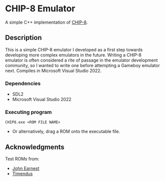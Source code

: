 # CHIP-8 Emulator

A simple C++ implementation of [CHIP-8](https://en.wikipedia.org/wiki/CHIP-8).

## Description

This is a simple CHIP-8 emulator I developed as a first step towards developing more complex emulators in the future. Writing a CHIP-8 emulator is often considered a rite of passage in the emulator development community, so I wanted to write one before attempting a Gameboy emulator next. Compiles in Microsoft Visual Studio 2022.

<!-- ## Getting Started -->

### Dependencies

* SDL2
* Microsoft Visual Studio 2022

<!-- ### Installing

* How/where to download your program
* Any modifications needed to be made to files/folders -->

### Executing program
```
CHIP8.exe <ROM FILE NAME>
```

* Or alternatively, drag a ROM onto the executable file.

<!-- ## Help

Any advise for common problems or issues.
```
command to run if program contains helper info
``` -->

<!-- ## Authors

Contributors names and contact info

ex. Dominique Pizzie  
ex. [@DomPizzie](https://twitter.com/dompizzie)

## Version History

* 0.2
    * Various bug fixes and optimizations
    * See [commit change]() or See [release history]()
* 0.1
    * Initial Release

## License

This project is licensed under the [NAME HERE] License - see the LICENSE.md file for details -->

## Acknowledgments

Test ROMs from:
* [John Earnest](https://johnearnest.github.io/chip8Archive/play.html?p=spacejam)
* [Timendus](https://github.com/Timendus/chip8-test-suite/tree/main)
<!-- Inspiration, code snippets, etc.
* [awesome-readme](https://github.com/matiassingers/awesome-readme)
* [PurpleBooth](https://gist.github.com/PurpleBooth/109311bb0361f32d87a2)
* [dbader](https://github.com/dbader/readme-template)
* [zenorocha](https://gist.github.com/zenorocha/4526327)
* [fvcproductions](https://gist.github.com/fvcproductions/1bfc2d4aecb01a834b46) -->